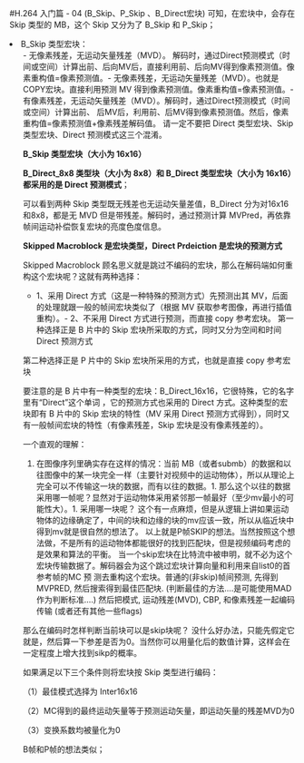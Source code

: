 #H.264 入门篇 - 04 (B_Skip、P_Skip 、B_Direct宏块)
可知，在宏块中，会存在 Skip 类型的 MB，这个 Skip 又分为了 B_Skip 和 P_Skip；
<li>B_Skip 类型宏块： 
  <ul>- 无像素残差，无运动矢量残差（MVD）。 解码时，通过Direct预测模式（时间或空间）计算出前、后向MV后，直接利用前、后向MV得到像素预测值。像素重构值=像素预测值。- 无像素残差，无运动矢量残差（MVD）。也就是COPY宏块。直接利用预测 MV 得到像素预测值。像素重构值=像素预测值。- 有像素残差，无运动矢量残差（MVD）。解码时，通过Direct预测模式（时间或空间）计算出前、 后MV后，利用前、后MV得到像素预测值。然后，像素重构值=像素预测值+像素残差解码值。
请一定不要把 Direct 类型宏块、Skip 类型宏块、Direct 预测模式这三个混淆。

**B_Skip 类型宏块（大小为 16x16）**

**B_Direct_8x8 类型块（大小为 8x8）和 B_Direct 类型宏块（大小为 16x16）都采用的是 Direct 预测模式**；

可以看到两种 Skip 类型既无残差也无运动矢量差值，B_Direct 分为对16x16和8x8，都是无 MVD 但是带残差。解码时，通过预测计算 MVPred，再依靠帧间运动补偿恢复宏块的亮度色度信息。

**Skipped Macroblock 是宏块类型，Direct Prdeiction 是宏块的预测方式**

Skipped Macroblock 顾名思义就是跳过不编码的宏块，那么在解码端如何重构这个宏块呢？这就有两种选择：
- 1、采用 Direct 方式（这是一种特殊的预测方式）先预测出其 MV，后面的处理就跟一般的帧间宏块类似了（根据 MV 获取参考图像，再进行插值重构）。- 2、不采用 Direct 方式进行预测，而直接 copy 参考宏块。
第一种选择正是 B 片中的 Skip 宏块所采取的方式，同时又分为空间和时间 Direct 预测方式

第二种选择正是 P 片中的 Skip 宏块所采用的方式，也就是直接 copy 参考宏块

要注意的是 B 片中有一种类型的宏块：B_Direct_16x16，它很特殊，它的名字里有“Direct”这个单词 ，它的预测方式也采用的 Direct 方式。这种类型的宏块即有 B 片中的 Skip 宏块的特性（MV 采用 Direct 预测方式得到），同时又有一般帧间宏块的特性（有像素残差，Skip 宏块是没有像素残差的）。

一个直观的理解：
1. 在图像序列里确实存在这样的情况：当前 MB（或者submb）的数据和以往图像中的某一块完全一样（主要针对视频中的运动物体），所以从理论上完全可以不传输这一块的数据，而有以往的数据。1. 那么这个以往的数据采用哪一帧呢？显然对于运动物体采用紧邻那一帧最好（至少mv最小的可能性大）。1. 采用哪一块呢？ 这个有一点麻烦，但是从逻辑上讲如果运动物体的边缘确定了，中间的块和边缘的块的mv应该一致，所以从临近块中得到mv就是很自然的想法了。
以上就是P帧SKIP的想法。当然按照这个想法做，不是所有的运动物体都能很好的找到匹配块，但是视频编码考虑的是效果和算法的平衡。 当一个skip宏块在比特流中被申明，就不必为这个宏块传输数据了。解码器会为这个跳过宏块计算向量和利用来自list0的首参考帧的MC 预 测去重构这个宏块。普通的(非skip)帧间预测, 先得到 MVPRED, 然后搜索得到最佳匹配块. (判断最佳的方法….是可能使用MAD作为判断标准….) 然后把模式, 运动残差(MVD), CBP, 和像素残差一起编码传输 (或者还有其他一些flags)

那么在编码时怎样判断当前块可以是skip块呢？ 没什么好办法，只能先假定它就是，然后算一下参差是否为0。当然你可以用量化后的数值计算，这样会在一定程度上增大找到sikp的概率。

如果满足以下三个条件则将宏块按 Skip 类型进行编码：

（1）最佳模式选择为 Inter16x16

（2）MC得到的最终运动矢量等于预测运动矢量，即运动矢量的残差MVD为0

（3）变换系数均被量化为0

B帧和P帧的想法类似；
